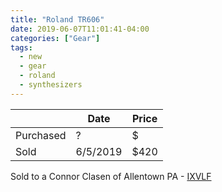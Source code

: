 ```yaml
---
title: "Roland TR606"
date: 2019-06-07T11:01:41-04:00
categories: ["Gear"]
tags:
  - new
  - gear
  - roland
  - synthesizers
---
```



|   | Date | Price |
| - | ---- | ----- |
|Purchased| ? | $ |
|Sold| 6/5/2019 | $420 |

Sold to a Connor Clasen of Allentown PA - [IXVLF](https://soundcloud.com/ixvlf/wet-floor/s-0Wows)



